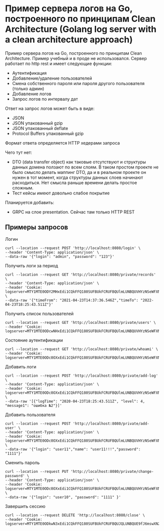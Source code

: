 # Пример сервера логов на Go, построенного по принципам Clean Architecture (Golang log server with a clean architecture approach)

Пример сервера логов на Go, построенного по принципам Clean Architecture. Пример учебный и в проде не использовался.
Сервер работает по http rest и имеет следующие функции:
* Аутентификация
* Добавление/удаление пользователей
* Смена собственного пароля или пароля другого пользователя (только админ)
* Добавление логов
* Запрос логов по интервалу дат

Ответ на запрос логов может быть в виде:
* JSON
* JSON упакованный gzip
* JSON упакованный deflate
* Protocol Buffers упакованный gzip

Формат ответа определяется HTTP хедерами запроса

Чего тут нет:
* DTO (data transfer object) как таковые отсутствуют и структуры данных домена ползают по всем слоям. В таком простом проекте не было смысло делать маппинг DTO, да и в реальном проекте он нужен в тот момент, когда структуры данных слоев начинают расходиться. Нет смысла раньше времени делать простое сложным.
* Тест кейсы имеют довольно слабое покрытие

Планируется добавить:
* GRPС на слое presentation. Сейчас там только HTTP REST

## Примеры запросов
Логин

    curl --location --request POST 'http://localhost:8080/login' \
    --header 'Content-Type: application/json' \    
    --data-raw '{"login": "admin", "password": "123"}'

Получить логи за период

    curl --location --request GET 'http://localhost:8080/private/records' \
    --header 'Content-Type: application/json' \
    --header 'Cookie: logserver=MTY1MTE0ODY2MHxEdi1CQkFFQ180SUFBUkFCRUFBQUlmLUNBQUVHYzNSeWFXNW5EQWtBQjNWelpYSmZhV1FHZFdsdWREWTBCZ0lBQVE9PXw8B2eSdqLJfQJEhsrqGnuCrf5l2_ofcwCgA0Zn0sUErg==' \
    --data-raw '{"timeFrom": "2021-04-23T14:37:36.546Z","timeTo": "2022-04-23T18:25:43.511Z"}'

Получить список пользователей

    curl --location --request GET 'http://localhost:8080/private/users' \
    --header 'Cookie: logserver=MTY1MTE0ODcwNHxEdi1CQkFFQ180SUFBUkFCRUFBQUlmLUNBQUVHYzNSeWFXNW5EQWtBQjNWelpYSmZhV1FHZFdsdWREWTBCZ0lBQVE9PXwuhL1Tz50lNOOEU6N_k2oWo6wJd1ripsKVaKIJ6XxEIw=='

Состояние аутентификации

    curl --location --request GET 'http://localhost:8080/private/whoami' \
    --header 'Cookie: logserver=MTY1MTE0ODc0OXxEdi1CQkFFQ180SUFBUkFCRUFBQUlmLUNBQUVHYzNSeWFXNW5EQWtBQjNWelpYSmZhV1FHZFdsdWREWTBCZ0lBQVE9PXyLopILCIZS4nL8ORE6xDjmIi7aTPd77FxMBbh4apOndg=='

Добавить логи

    curl --location --request POST 'http://localhost:8080/private/add-log' \
    --header 'Content-Type: application/json' \
    --header 'Cookie: logserver=MTY1MTE0ODc0OXxEdi1CQkFFQ180SUFBUkFCRUFBQUlmLUNBQUVHYzNSeWFXNW5EQWtBQjNWelpYSmZhV1FHZFdsdWREWTBCZ0lBQVE9PXyLopILCIZS4nL8ORE6xDjmIi7aTPd77FxMBbh4apOndg==' \
    --data-raw '[{"logTime": "2020-04-23T18:25:43.511Z", "level": 4, "message1": "ошибка №2"}]'

Добавить пользователя

    curl --location --request POST 'http://localhost:8080/private/add-user' \
    --header 'Content-Type: application/json' \
    --header 'Cookie: logserver=MTY1MTE0ODc0OXxEdi1CQkFFQ180SUFBUkFCRUFBQUlmLUNBQUVHYzNSeWFXNW5EQWtBQjNWelpYSmZhV1FHZFdsdWREWTBCZ0lBQVE9PXyLopILCIZS4nL8ORE6xDjmIi7aTPd77FxMBbh4apOndg==' \
    --data-raw '{"login": "user11","name": "user11!!!","password": "1111"}'

Сменить пароль

    curl --location --request PUT 'http://localhost:8080/private/change-password' \
    --header 'Content-Type: application/json' \
    --header 'Cookie: logserver=MTY1MTE0ODc0OXxEdi1CQkFFQ180SUFBUkFCRUFBQUlmLUNBQUVHYzNSeWFXNW5EQWtBQjNWelpYSmZhV1FHZFdsdWREWTBCZ0lBQVE9PXyLopILCIZS4nL8ORE6xDjmIi7aTPd77FxMBbh4apOndg==' \
    --data-raw '{"login": "user10", "password": "1111" }'

Завершить сессию

    curl --location --request DELETE 'http://localhost:8080/close' \
    --header 'Cookie: logserver=MTY1MTE0ODkwN3xEdi1CQkFFQ180SUFBUkFCRUFBQUJQLUNBQUE9fJ6mswXN2vd3W_DpWOh7AsKYuaJiF2hd10JEUZOkKUTb'
